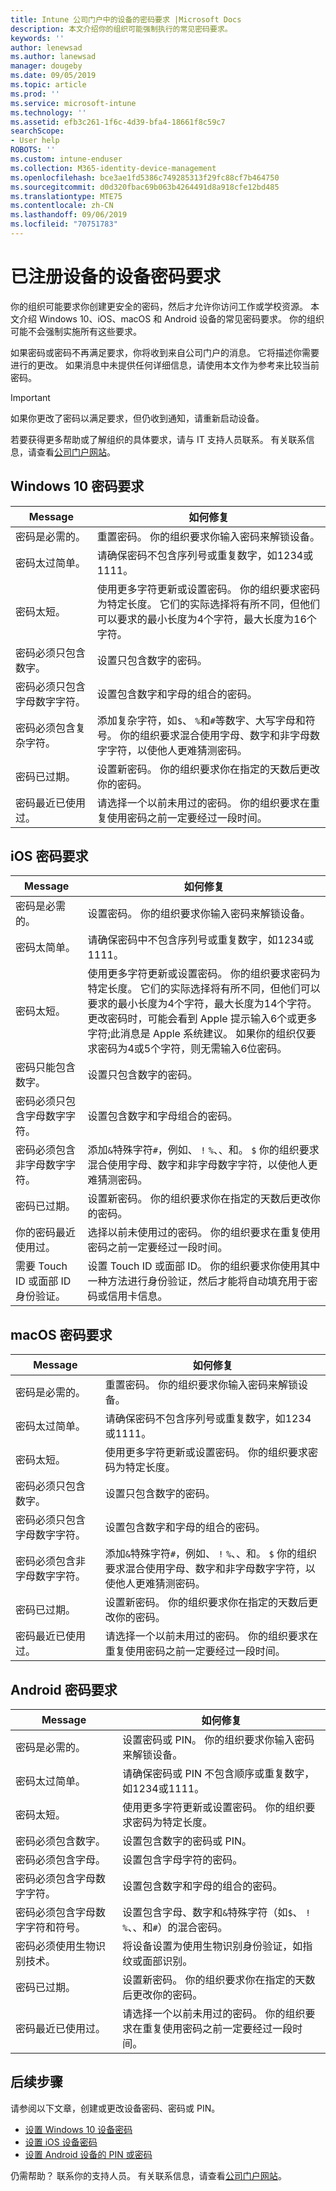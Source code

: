 ```yaml
---
title: Intune 公司门户中的设备的密码要求 |Microsoft Docs
description: 本文介绍你的组织可能强制执行的常见密码要求。
keywords: ''
author: lenewsad
ms.author: lanewsad
manager: dougeby
ms.date: 09/05/2019
ms.topic: article
ms.prod: ''
ms.service: microsoft-intune
ms.technology: ''
ms.assetid: efb3c261-1f6c-4d39-bfa4-18661f8c59c7
searchScope:
- User help
ROBOTS: ''
ms.custom: intune-enduser
ms.collection: M365-identity-device-management
ms.openlocfilehash: bce3ae1fd5386c749285313f29fc88cf7b464750
ms.sourcegitcommit: d0d320fbac69b063b4264491d8a918cfe12bd485
ms.translationtype: MTE75
ms.contentlocale: zh-CN
ms.lasthandoff: 09/06/2019
ms.locfileid: "70751783"
---
```

# <a name="device-password-requirements-for-enrolled-devices"></a>已注册设备的设备密码要求

你的组织可能要求你创建更安全的密码，然后才允许你访问工作或学校资源。 本文介绍 Windows 10、iOS、macOS 和 Android 设备的常见密码要求。 你的组织可能不会强制实施所有这些要求。  


如果密码或密码不再满足要求，你将收到来自公司门户的消息。 它将描述你需要进行的更改。 如果消息中未提供任何详细信息，请使用本文作为参考来比较当前密码。  

> [!IMPORTANT]
> 如果你更改了密码以满足要求，但仍收到通知，请重新启动设备。  

若要获得更多帮助或了解组织的具体要求，请与 IT 支持人员联系。 有关联系信息，请查看[公司门户网站](https://go.microsoft.com/fwlink/?linkid=2010980)。  

## <a name="windows-10-password-requirements"></a>Windows 10 密码要求

| Message | 如何修复 |
|-----------------------------------------------------|------------------------------------------------------------------------------------------------------------------------------------------------------------------------------------------------------------------------------------------------------------------------------------------------------------------------------------------------------------|
| 密码是必需的。 | 重置密码。 你的组织要求你输入密码来解锁设备。 |
| 密码太过简单。 |  请确保密码不包含序列号或重复数字，如1234或1111。 |
| 密码太短。| 使用更多字符更新或设置密码。 你的组织要求密码为特定长度。 它们的实际选择将有所不同，但他们可以要求的最小长度为4个字符，最大长度为16个字符。 |
| 密码必须只包含数字。 | 设置只包含数字的密码。|
| 密码必须只包含字母数字字符。 | 设置包含数字和字母的组合的密码。|
| 密码必须包含复杂字符。 | 添加复杂字符，如`$`、 `%`和`#`等数字、大写字母和符号。 你的组织要求混合使用字母、数字和非字母数字字符，以使他人更难猜测密码。|  
| 密码已过期。 | 设置新密码。 你的组织要求你在指定的天数后更改你的密码。 |
| 密码最近已使用过。 | 请选择一个以前未用过的密码。 你的组织要求在重复使用密码之前一定要经过一段时间。 |

## <a name="ios-passcode-requirements"></a>iOS 密码要求

| Message | 如何修复 |
|-----------------------------------------------------|------------------------------------------------------------------------------------------------------------------------------------------------------------------------------------------------------------------------------------------------------------------------------------------------------------------------------------------------------------|
| 密码是必需的。| 设置密码。 你的组织要求你输入密码来解锁设备。 |
| 密码太简单。 |  请确保密码中不包含序列号或重复数字，如1234或1111。 |
| 密码太短。 | 使用更多字符更新或设置密码。 你的组织要求密码为特定长度。 它们的实际选择将有所不同，但他们可以要求的最小长度为4个字符，最大长度为14个字符。 更改密码时，可能会看到 Apple 提示输入6个或更多字符;此消息是 Apple 系统建议。 如果你的组织仅要求密码为4或5个字符，则无需输入6位密码。|  
| 密码只能包含数字。 | 设置只包含数字的密码。|
| 密码必须只包含字母数字字符。| 设置包含数字和字母组合的密码。|
| 密码必须包含非字母数字字符。 | 添加`&`特殊字符`#`，例如、 `!` `%`、、和。 `$` 你的组织要求混合使用字母、数字和非字母数字字符，以使他人更难猜测密码。|
| 密码已过期。 | 设置新密码。 你的组织要求你在指定的天数后更改你的密码。 |
| 你的密码最近使用过。| 选择以前未使用过的密码。 你的组织要求在重复使用密码之前一定要经过一段时间。 |
|需要 Touch ID 或面部 ID 身份验证。 | 设置 Touch ID 或面部 ID。 你的组织要求你使用其中一种方法进行身份验证，然后才能将自动填充用于密码或信用卡信息。 | 

## <a name="macos-password-requirements"></a>macOS 密码要求
| Message | 如何修复 |
|-----------------------------------------------------|------------------------------------------------------------------------------------------------------------------------------------------------------------------------------------------------------------------------------------------------------------------------------------------------------------------------------------------------------------|
| 密码是必需的。 | 重置密码。 你的组织要求你输入密码来解锁设备。 |
| 密码太过简单。|  请确保密码不包含序列号或重复数字，如1234或1111。 |
| 密码太短。 | 使用更多字符更新或设置密码。 你的组织要求密码为特定长度。|
| 密码必须只包含数字。 | 设置只包含数字的密码。|
| 密码必须只包含字母数字字符。 | 设置包含数字和字母的组合的密码。|
| 密码必须包含非字母数字字符。 | 添加`&`特殊字符`#`，例如、 `!` `%`、、和。 `$` 你的组织要求混合使用字母、数字和非字母数字字符，以使他人更难猜测密码。|
| 密码已过期。 | 设置新密码。 你的组织要求你在指定的天数后更改你的密码。 |
| 密码最近已使用过。 | 请选择一个以前未用过的密码。 你的组织要求在重复使用密码之前一定要经过一段时间。 |

## <a name="android-password-requirements"></a>Android 密码要求
| Message | 如何修复 |
|-----------------------------------------------------|------------------------------------------------------------------------------------------------------------------------------------------------------------------------------------------------------------------------------------------------------------------------------------------------------------------------------------------------------------|
| 密码是必需的。 | 设置密码或 PIN。 你的组织要求你输入密码来解锁设备。 |
| 密码太过简单。 |  请确保密码或 PIN 不包含顺序或重复数字，如1234或1111。 |
| 密码太短。 | 使用更多字符更新或设置密码。 你的组织要求密码为特定长度。|
| 密码必须包含数字。 | 设置包含数字的密码或 PIN。|
| 密码必须包含字母。 | 设置包含字母字符的密码。|
| 密码必须包含字母数字字符。 | 设置包含数字和字母的组合的密码。|
| 密码必须包含字母数字字符和符号。 | 设置包含字母、数字和`&`特殊字符（如`$`、 `!` `%`、、和`#`）的混合密码。 |
| 密码必须使用生物识别技术。| 将设备设置为使用生物识别身份验证，如指纹或面部识别。
| 密码已过期。 | 设置新密码。 你的组织要求你在指定的天数后更改你的密码。 |
| 密码最近已使用过。 | 请选择一个以前未用过的密码。 你的组织要求在重复使用密码之前一定要经过一段时间。 |

## <a name="next-steps"></a>后续步骤

请参阅以下文章，创建或更改设备密码、密码或 PIN。  

- [设置 Windows 10 设备密码](set-or-change-your-password-windows.md)  
- [设置 iOS 设备密码](set-or-change-your-passcode-ios.md)  
- [设置 Android 设备的 PIN 或密码](set-your-pin-or-password-android.md)  

仍需帮助？ 联系你的支持人员。 有关联系信息，请查看[公司门户网站](https://go.microsoft.com/fwlink/?linkid=2010980)。  



